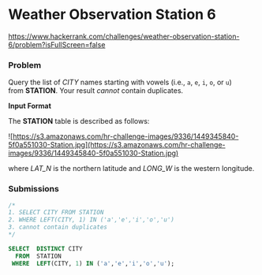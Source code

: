 # Weather Observation Station 6

https://www.hackerrank.com/challenges/weather-observation-station-6/problem?isFullScreen=false

### Problem

Query the list of *CITY* names starting with vowels (i.e., `a`, `e`, `i`, `o`, or `u`) from **STATION**. Your result *cannot* contain duplicates.

**Input Format**

The **STATION** table is described as follows:

![https://s3.amazonaws.com/hr-challenge-images/9336/1449345840-5f0a551030-Station.jpg](https://s3.amazonaws.com/hr-challenge-images/9336/1449345840-5f0a551030-Station.jpg)

where *LAT_N* is the northern latitude and *LONG_W* is the western longitude.

### Submissions

```sql
/*
1. SELECT CITY FROM STATION
2. WHERE LEFT(CITY, 1) IN ('a','e','i','o','u')
3. cannot contain duplicates
*/

SELECT  DISTINCT CITY
  FROM  STATION
 WHERE  LEFT(CITY, 1) IN ('a','e','i','o','u');
```